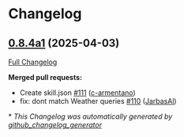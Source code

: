# Changelog

## [0.8.4a1](https://github.com/OpenVoiceOS/ovos-skill-wikipedia/tree/0.8.4a1) (2025-04-03)

[Full Changelog](https://github.com/OpenVoiceOS/ovos-skill-wikipedia/compare/0.8.3...0.8.4a1)

**Merged pull requests:**

- Create skill.json [\#111](https://github.com/OpenVoiceOS/ovos-skill-wikipedia/pull/111) ([c-armentano](https://github.com/c-armentano))
- fix: dont match Weather queries [\#110](https://github.com/OpenVoiceOS/ovos-skill-wikipedia/pull/110) ([JarbasAl](https://github.com/JarbasAl))



\* *This Changelog was automatically generated by [github_changelog_generator](https://github.com/github-changelog-generator/github-changelog-generator)*
